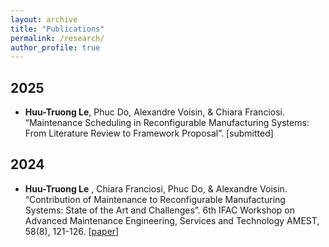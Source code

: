 ```yaml
---
layout: archive
title: "Publications"
permalink: /research/
author_profile: true
---
```


<!-- {% if site.author.googlescholar %}
  <div class="wordwrap">You can also find my articles on <a href="{{site.author.googlescholar}}">my Google Scholar profile</a>.</div>
{% endif %} -->
## 2025
* **Huu-Truong Le**, Phuc Do, Alexandre Voisin, & Chiara Franciosi. “Maintenance Scheduling in Reconfigurable Manufacturing Systems: From Literature Review to Framework Proposal”. [submitted]

## 2024
* **Huu-Truong Le** , Chiara Franciosi, Phuc Do, & Alexandre Voisin. “Contribution of Maintenance to Reconfigurable Manufacturing Systems: State of the Art and Challenges”. 6th IFAC Workshop on Advanced Maintenance Engineering, Services and Technology AMEST, 58(8), 121-126. [[paper](https://www.sciencedirect.com/science/article/pii/S2405896324007778)]